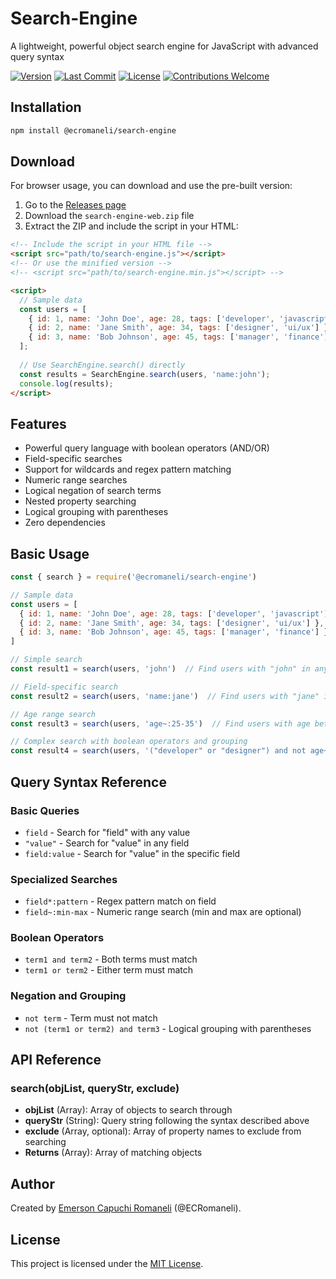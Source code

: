 # Search-Engine

A lightweight, powerful object search engine for JavaScript with advanced query syntax

<p>
    <a href="https://github.com/ECRomaneli/Search-Engine/tags"><img src="https://img.shields.io/github/v/tag/ecromaneli/Search-Engine?label=version&sort=semver" alt="Version"></a>
    <a href="https://github.com/ECRomaneli/Search-Engine/commits/master"><img src="https://img.shields.io/github/last-commit/ecromaneli/Search-Engine" alt="Last Commit"></a>
    <a href="https://github.com/ECRomaneli/Search-Engine/blob/master/LICENSE"><img src="https://img.shields.io/github/license/ecromaneli/Search-Engine" alt="License"></a>
    <a href="https://github.com/ECRomaneli/Search-Engine/issues"><img src="https://img.shields.io/badge/contributions-welcome-brightgreen.svg" alt="Contributions Welcome"></a>
</p>

## Installation

```bash
npm install @ecromaneli/search-engine
```

## Download

For browser usage, you can download and use the pre-built version:

1. Go to the [Releases page](https://github.com/ECRomaneli/Search-Engine/releases/latest)
2. Download the `search-engine-web.zip` file 
3. Extract the ZIP and include the script in your HTML:

```html
<!-- Include the script in your HTML file -->
<script src="path/to/search-engine.js"></script>
<!-- Or use the minified version -->
<!-- <script src="path/to/search-engine.min.js"></script> -->

<script>
  // Sample data
  const users = [
    { id: 1, name: 'John Doe', age: 28, tags: ['developer', 'javascript'] },
    { id: 2, name: 'Jane Smith', age: 34, tags: ['designer', 'ui/ux'] },
    { id: 3, name: 'Bob Johnson', age: 45, tags: ['manager', 'finance'] }
  ];
  
  // Use SearchEngine.search() directly
  const results = SearchEngine.search(users, 'name:john');
  console.log(results);
</script>
```

## Features

- Powerful query language with boolean operators (AND/OR)
- Field-specific searches
- Support for wildcards and regex pattern matching
- Numeric range searches
- Logical negation of search terms
- Nested property searching
- Logical grouping with parentheses
- Zero dependencies

## Basic Usage

```javascript
const { search } = require('@ecromaneli/search-engine')

// Sample data
const users = [
  { id: 1, name: 'John Doe', age: 28, tags: ['developer', 'javascript'] },
  { id: 2, name: 'Jane Smith', age: 34, tags: ['designer', 'ui/ux'] },
  { id: 3, name: 'Bob Johnson', age: 45, tags: ['manager', 'finance'] }
]

// Simple search
const result1 = search(users, 'john')  // Find users with "john" in any field

// Field-specific search
const result2 = search(users, 'name:jane')  // Find users with "jane" in the name field

// Age range search
const result3 = search(users, 'age~:25-35')  // Find users with age between 25 and 35

// Complex search with boolean operators and grouping
const result4 = search(users, '("developer" or "designer") and not age~:40-50')
```

## Query Syntax Reference

### Basic Queries

- `field` - Search for "field" with any value
- `"value"` - Search for "value" in any field
- `field:value` - Search for "value" in the specific field

### Specialized Searches

- `field*:pattern` - Regex pattern match on field
- `field~:min-max` - Numeric range search (min and max are optional)

### Boolean Operators

- `term1 and term2` - Both terms must match
- `term1 or term2` - Either term must match

### Negation and Grouping

- `not term` - Term must not match
- `not (term1 or term2) and term3` - Logical grouping with parentheses

## API Reference

### search(objList, queryStr, exclude)

- **objList** (Array): Array of objects to search through
- **queryStr** (String): Query string following the syntax described above
- **exclude** (Array, optional): Array of property names to exclude from searching
- **Returns** (Array): Array of matching objects

## Author

Created by [Emerson Capuchi Romaneli](https://github.com/ECRomaneli) (@ECRomaneli).

## License

This project is licensed under the [MIT License](https://github.com/ECRomaneli/Search-Engine/blob/master/LICENSE).
